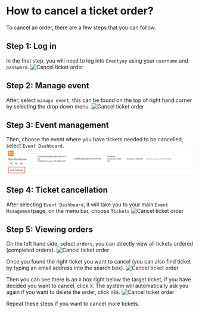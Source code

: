 # How to cancel a ticket order?

To cancel an order, there are a few steps that you can follow. 

## Step 1: Log in
In the first step, you will need to log into `Eventyay` using your `username` and `password`. 
![Cancel ticket order](/images/Log-in-page.png)

## Step 2: Manage event
After, select `manage event`, this can be found on the top of right hand corner by selecting the drop down menu. 
![Cancel ticket order](/images/Manage-events-bar.png)

## Step 3: Event management
Then, choose the event where you have tickets needed to be cancelled, select `Event Dashboard`. 
![Cancel ticket order](/images/How-to-cancel-a-ticket-order-6.png)

## Step 4: Ticket cancellation
After selecting `Event Dashboard`, it will take you to your main `Event Management`page, on the menu bar, choose `Tickets`
![Cancel ticket order](/images/How-to-cancel-a-ticket-order-1.png)

## Step 5: Viewing orders
On the left hand side, select `orders`, you can directly view all tickets ordered (completed orders).
![Cancel ticket order](/images/How-to-cancel-a-ticket-order-2.png)

Once you found the right ticket you want to cancel (you can also find ticket by typing an email address into the search box).
![Cancel ticket order](/images/How-to-cancel-a-ticket-order-3.png)

Then you can see there is an `X` box right below the target ticket, if you have decided you want to cancel, click `X`. 
The system will automatically ask you again if you want to delete the order, click `YES`. 
![Cancel ticket order](/images/How-to-cancel-a-ticket-order-4.png)

Repeat these steps if you want to cancel more tickets. 

